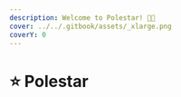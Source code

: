 ```yaml
---
description: Welcome to Polestar! 🚗✨
cover: ../../.gitbook/assets/_xlarge.png
coverY: 0
---
```


# ⭐ Polestar

